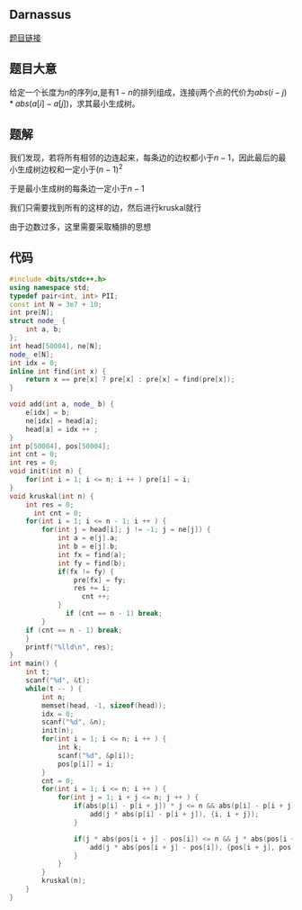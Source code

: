 ## Darnassus

[题目链接](http://acm.hdu.edu.cn/showproblem.php?pid=7226)

## 题目大意

给定一个长度为$n$的序列$a$,是有$1-n$的排列组成，连接$i j$两个点的代价为$abs(i - j) * abs(a[i] - a[j])$，求其最小生成树。

## 题解

我们发现，若将所有相邻的边连起来，每条边的边权都小于$n-1$，因此最后的最小生成树边权和一定小于$(n-1)^2$

于是最小生成树的每条边一定小于$n-1$

我们只需要找到所有的这样的边，然后进行kruskal就行

由于边数过多，这里需要采取桶排的思想

## 代码

```c++
#include <bits/stdc++.h>
using namespace std;
typedef pair<int, int> PII;
const int N = 3e7 + 10;
int pre[N];
struct node_ {
    int a, b;
};
int head[50004], ne[N];
node_ e[N];
int idx = 0;
inline int find(int x) {
    return x == pre[x] ? pre[x] : pre[x] = find(pre[x]);
}

void add(int a, node_ b) {
    e[idx] = b;
    ne[idx] = head[a];
    head[a] = idx ++ ;
}
int p[50004], pos[50004];
int cnt = 0;
int res = 0;
void init(int n) {
    for(int i = 1; i <= n; i ++ ) pre[i] = i;
}
void kruskal(int n) {
    int res = 0;
      int cnt = 0;
    for(int i = 1; i <= n - 1; i ++ ) {
        for(int j = head[i]; j != -1; j = ne[j]) {
            int a = e[j].a;
            int b = e[j].b;
            int fx = find(a);
            int fy = find(b);
            if(fx != fy) {
                pre[fx] = fy;
                res += i;
                  cnt ++;
            }
              if (cnt == n - 1) break;
        }
    if (cnt == n - 1) break;
    }
    printf("%lld\n", res);
}
int main() {
    int t;
    scanf("%d", &t);
    while(t -- ) {
        int n;
        memset(head, -1, sizeof(head));
        idx = 0;
        scanf("%d", &n);
        init(n);
        for(int i = 1; i <= n; i ++ ) {
            int k;
            scanf("%d", &p[i]);
            pos[p[i]] = i;
        }
        cnt = 0;
        for(int i = 1; i <= n; i ++ ) {
            for(int j = 1; i + j <= n; j ++ ) {
                if(abs(p[i] - p[i + j]) * j <= n && abs(p[i] - p[i + j]) * j > 0) {
                    add(j * abs(p[i] - p[i + j]), {i, i + j});
                }

                if(j * abs(pos[i + j] - pos[i]) <= n && j * abs(pos[i + j] - pos[i]) > 0) {
                    add(j * abs(pos[i + j] - pos[i]), {pos[i + j], pos[i]});
                }
            }
        }
        kruskal(n);
    }
}
```